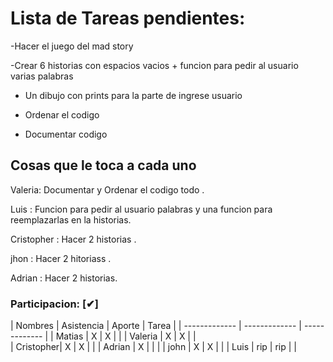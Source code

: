 # Lista de Tareas pendientes:

-Hacer el juego del mad story

-Crear 6 historias con espacios vacios + funcion para pedir al usuario varias palabras

- Un dibujo con prints para la parte de ingrese usuario

- Ordenar el codigo
- Documentar codigo


## Cosas que le toca a cada uno

Valeria: Documentar y Ordenar el codigo todo .

Luis : Funcion para pedir al usuario palabras y una funcion para reemplazarlas en la historias.

Cristopher : Hacer 2 historias .

jhon : Hacer 2 hitoriass .

Adrian : Hacer 2 historias.






### Participacion: [✔]

| Nombres | Asistencia | Aporte | Tarea |
| ------------- | ------------- |  ------------- |
| Matias  | X | X | |
| Valeria  | X | X | |  
| Cristopher| X | X | |
| Adrian  | X |  | |
| john  | X  | X | |
| Luis  |  rip | rip | |


